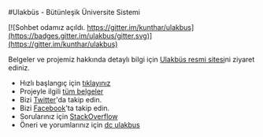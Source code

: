 #Ulakbüs - Bütünleşik Üniversite Sistemi

[![Sohbet odamız açıldı. https://gitter.im/kunthar/ulakbus](https://badges.gitter.im/ulakbus/gitter.svg)](https://gitter.im/kunthar/ulakbus)

Belgeler ve projemiz hakkında detaylı bilgi için <a href="http://www.ulakbus.org">Ulakbüs resmi sitesi</a>ni ziyaret ediniz. 

* Hızlı başlangıç için <a href="http://www.ulakbus.org/wiki/developers.html">tıklayınız</a>
* Projeyle ilgili <a href="http://www.ulakbus.org/wiki/wiki.html">tüm belgeler</a>  
* Bizi <a href="https://twitter.com/ulakbus">Twitter</a>'da takip edin.
* Bizi <a href="https://www.facebook.com/ulakbus">Facebook</a>'ta takip edin. 
* Sorularınız için <a href="http://stackoverflow.com/questions/ask?tags=ulakbus,ulakbus.ui">StackOverflow</a>
* Öneri ve yorumlarınız için <a href="http://dc.ulakbus.org/">dc ulakbus</a>

